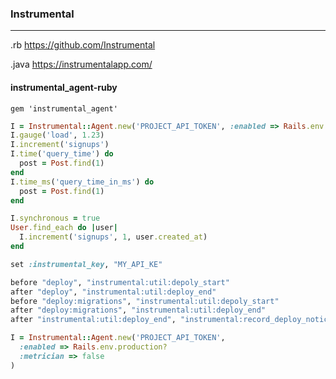### Instrumental
---
.rb
https://github.com/Instrumental

.java
https://instrumentalapp.com/

#### instrumental_agent-ruby
```
gem 'instrumental_agent'

```

```ruby
I = Instrumental::Agent.new('PROJECT_API_TOKEN', :enabled => Rails.env.production?)
I.gauge('load', 1.23)
I.increment('signups')
I.time('query_time') do
  post = Post.find(1)
end
I.time_ms('query_time_in_ms') do
  post = Post.find(1)
end

I.synchronous = true
User.find_each do |user|
  I.increment('signups', 1, user.created_at)
end

set :instrumental_key, "MY_API_KE"

before "deploy", "instrumental:util:depoly_start"
after "deploy", "instrumental:util:deploy_end"
before "deploy:migrations", "instrumental:util:depoly_start"
after "deploy:migrations", "instrumental:util:deploy_end"
after "instrumental:util:deploy_end", "instrumental:record_deploy_notice"

I = Instrumental::Agent.new('PROJECT_API_TOKEN',
  :enabled => Rails.env.production?
  :metrician => false
)

```

```

```


